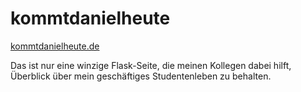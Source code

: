 kommtdanielheute
================

[kommtdanielheute.de](http://kommtdanielheute.de)

Das ist nur eine winzige Flask-Seite, die meinen Kollegen dabei hilft, Überblick über mein geschäftiges Studentenleben zu behalten.
